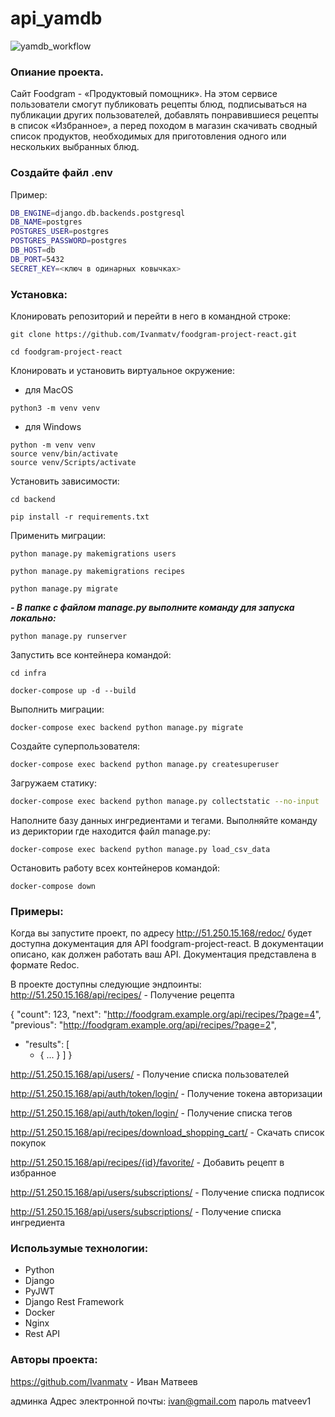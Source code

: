 # api_yamdb
![yamdb_workflow](https://github.com/Ivanmatv/foodgram-project-react/actions/workflows/foodfram_workflow.yml/badge.svg)

### Опиание проекта.
Cайт Foodgram - «Продуктовый помощник». На этом сервисе пользователи смогут публиковать рецепты блюд, подписываться на публикации других пользователей, добавлять понравившиеся рецепты в список «Избранное», а перед походом в магазин скачивать сводный список продуктов, необходимых для приготовления одного или нескольких выбранных блюд.

### Создайте файл .env
Пример:
```bash
DB_ENGINE=django.db.backends.postgresql
DB_NAME=postgres
POSTGRES_USER=postgres
POSTGRES_PASSWORD=postgres
DB_HOST=db
DB_PORT=5432
SECRET_KEY=<ключ в одинарных ковычках>
```

### Установка:
Клонировать репозиторий и перейти в него в командной строке:
```
git clone https://github.com/Ivanmatv/foodgram-project-react.git
```
```
cd foodgram-project-react
```
Клонировать и установить виртуальное окружение:

- для MacOS
```
python3 -m venv venv
```
- для Windows
```
python -m venv venv
source venv/bin/activate
source venv/Scripts/activate
```
Установить зависимости:

```
cd backend
```
```
pip install -r requirements.txt
```

Применить миграции:
```
python manage.py makemigrations users
```
```
python manage.py makemigrations recipes
```

```
python manage.py migrate
```

***- В папке с файлом manage.py выполните команду для запуска локально:***

```
python manage.py runserver
```

Запустить все контейнера командой:
```
cd infra
```
```
docker-compose up -d --build
```

Выполнить миграции:

``` 
docker-compose exec backend python manage.py migrate 
```

Создайте суперпользователя:
```
docker-compose exec backend python manage.py createsuperuser
```

Загружаем статику:
```bash
docker-compose exec backend python manage.py collectstatic --no-input 
```

Наполните базу данных ингредиентами и тегами. Выполняйте команду из дериктории где находится файл manage.py:
```
docker-compose exec backend python manage.py load_csv_data

```

Остановить работу всех контейнеров командой:
```
docker-compose down
```

### Примеры:
Когда вы запустите проект, по адресу http://51.250.15.168/redoc/ будет доступна документация для API foodgram-project-react. В документации описано, как должен работать ваш API. Документация представлена в формате Redoc.

В проекте доступны следующие эндпоинты: 
http://51.250.15.168/api/recipes/ - Получение рецепта

{
    "count": 123,
    "next": "http://foodgram.example.org/api/recipes/?page=4",
    "previous": "http://foodgram.example.org/api/recipes/?page=2",
  - "results": [
    + { ... }
    ]
}

http://51.250.15.168/api/users/ - Получение списка пользователей

http://51.250.15.168/api/auth/token/login/ - Получение токена авторизации

http://51.250.15.168/api/auth/token/login/ - Получение списка тегов

http://51.250.15.168/api/recipes/download_shopping_cart/ - Скачать список покупок

http://51.250.15.168/api/recipes/{id}/favorite/ - Добавить рецепт в избранное 

http://51.250.15.168/api/users/subscriptions/ - Получение списка подписок

http://51.250.15.168/api/users/subscriptions/ - Получение списка ингредиента 

### Использумые технологии:

- Python
- Django
- PyJWT
- Django Rest Framework
- Docker
- Nginx
- Rest API

### Авторы проекта:

https://github.com/Ivanmatv - Иван Матвеев

админка
Адрес электронной почты: ivan@gmail.com
пароль matveev1